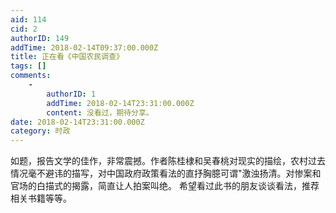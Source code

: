 ```yaml
---
aid: 114
cid: 2
authorID: 149
addTime: 2018-02-14T09:37:00.000Z
title: 正在看《中国农民调查》
tags: []
comments:
    -
        authorID: 1
        addTime: 2018-02-14T23:31:00.000Z
        content: 没看过，期待分享。
date: 2018-02-14T23:31:00.000Z
category: 时政
---
```


如题，报告文学的佳作，非常震撼。作者陈桂棣和吴春桃对现实的描绘，农村过去情况毫不避讳的描写，对中国政府政策看法的直抒胸臆可谓"激浊扬清。对惨案和官场的白描式的揭露，简直让人拍案叫绝。 希望看过此书的朋友谈谈看法，推荐相关书籍等等。
